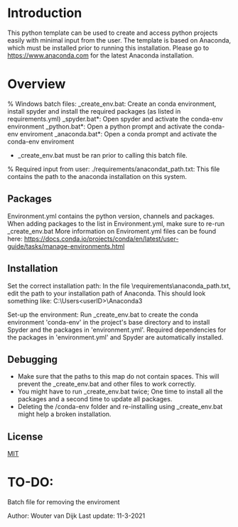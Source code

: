 # Introduction

This python template can be used to create and access python projects easily with minimal input from the user. 
The template is based on Anaconda, which must be installed prior to running this installation. 
Please go to https://www.anaconda.com for the latest Anaconda installation. 

# Overview

% Windows batch files:
 _create_env.bat: 	Create an conda environment, install spyder and install the required packages (as listed in requirements.yml)
    _spyder.bat*:	Open spyder and activate the conda-env environment 
    _python.bat*:	Open a python prompt and activate the conda-env enviroment
  _anaconda.bat*: 	Open a conda prompt and activate the conda-env enviroment
* _create_env.bat must be ran prior to calling this batch file.

% Required input from user:
./requirements/anacondat_path.txt: 	 This file contains the path to the anaconda installation on this system.

## Packages
Environment.yml contains the python version, channels and packages. When adding packages to the list in Environment.yml, make sure to re-run _create_env.bat
More information on Enviroment.yml files can be found here: https://docs.conda.io/projects/conda/en/latest/user-guide/tasks/manage-environments.html

## Installation
Set the correct installation path:
	In the file \requirements\anaconda_path.txt, edit the path to your installation path of Anaconda. 
	This should look something like:
		C:\Users\<userID>\Anaconda3

Set-up the environment:
	Run _create_env.bat to create the conda environment 'conda-env' in the project's base directory and to install Spyder and the packages in 'environment.yml'.
	Required dependencies for the packages in 'environment.yml' and Spyder are automatically installed.
	

## Debugging
* Make sure that the paths to this map do not contain spaces. This will prevent the _create_env.bat and other files to work correctly. 
* You might have to run _create_env.bat twice; One time to install all the packages and a second time to update all packages.
* Deleting the /conda-env folder and re-installing using _create_env.bat might help a broken installation.

## License
[MIT](https://choosealicense.com/licenses/mit/)


# TO-DO:
Batch file for removing the enviroment


Author:			Wouter van Dijk
Last update: 	11-3-2021